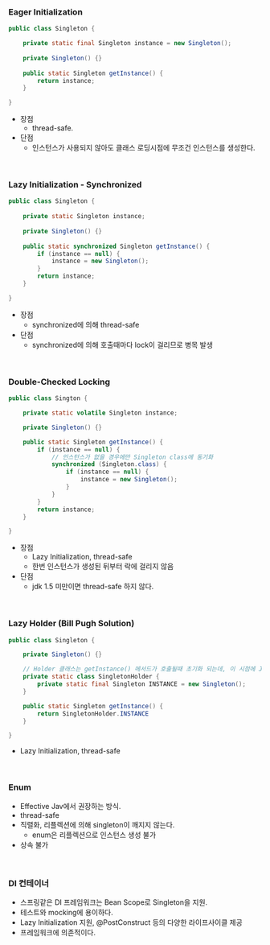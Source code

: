 ### Eager Initialization
```java
public class Singleton {

    private static final Singleton instance = new Singleton();
  
    private Singleton() {}
  
    public static Singleton getInstance() {
        return instance;  
    }

}
```
- 장점
  - thread-safe.
- 단점
  - 인스턴스가 사용되지 않아도 클래스 로딩시점에 무조건 인스턴스를 생성한다.
 
<br>

### Lazy Initialization - Synchronized
```java
public class Singleton {
  
    private static Singleton instance;
  
    private Singleton() {}
  
    public static synchronized Singleton getInstance() {
        if (instance == null) {
            instance = new Singleton();
        }
        return instance;
    }

}
```
- 장점
  - synchronized에 의해 thread-safe
- 단점
  - synchronized에 의해 호출때마다 lock이 걸리므로 병목 발생
 
<br>

### Double-Checked Locking
```java
public class Sington {

    private static volatile Singleton instance;

    private Singleton() {}

    public static Singleton getInstance() {
        if (instance == null) {
            // 인스턴스가 없을 경우에만 Singleton class에 동기화
            synchronized (Singleton.class) {
                if (instance == null) {
                    instance = new Singleton();
                }
            }
        }
        return instance;
    }

}
```
- 장점
  - Lazy Initialization, thread-safe
  - 한번 인스턴스가 생성된 뒤부터 락에 걸리지 않음
- 단점
  - jdk 1.5 미만이면 thread-safe 하지 않다.
 
<br>

### Lazy Holder (Bill Pugh Solution)
```java
public class Singleton {

    private Singleton() {}

    // Holder 클래스는 getInstance() 메서드가 호출될때 초기화 되는데, 이 시점에 JVM 차원에서 동기화 되어있다.
    private static class SingletonHolder {
        private static final Singleton INSTANCE = new Singleton();
    }

    public static Singleton getInstance() {
        return SingletonHolder.INSTANCE
    }

}
```
- Lazy Initialization, thread-safe


<br>

### Enum
- Effective Jav에서 권장하는 방식.
- thread-safe
- 직렬화, 리플렉션에 의해 singleton이 깨지지 않는다.
  - enum은 리플렉션으로 인스턴스 생성 불가
- 상속 불가

<br>

### DI 컨테이너
- 스프링같은 DI 프레임워크는 Bean Scope로 Singleton을 지원.
- 테스트와 mocking에 용이하다.
- Lazy Initialization 지원, @PostConstruct 등의 다양한 라이프사이클 제공
- 프레임워크에 의존적이다.























